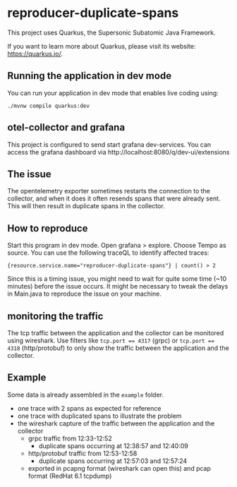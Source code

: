 # reproducer-duplicate-spans

This project uses Quarkus, the Supersonic Subatomic Java Framework.

If you want to learn more about Quarkus, please visit its website: <https://quarkus.io/>.


## Running the application in dev mode

You can run your application in dev mode that enables live coding using:

```shell script
./mvnw compile quarkus:dev
```

## otel-collector and grafana
This project is configured to send start grafana dev-services. You can access the grafana dashboard via
http://localhost:8080/q/dev-ui/extensions


## The issue
The opentelemetry exporter sometimes restarts the connection to the collector, and when it does
it often resends spans that were already sent. This will then result in duplicate spans in the collector.

## How to reproduce
Start this program in dev mode. 
Open grafana > explore. Choose Tempo as source.
You can use the following traceQL to identify affected traces:
```TraceQL
{resource.service.name="reproducer-duplicate-spans"} | count() > 2
```
Since this is a timing issue, you might need to wait for quite some time (~10 minutes) before the issue occurs.
It might be necessary to tweak the delays in Main.java to reproduce the issue on your machine.


## monitoring the traffic
The tcp traffic between the application and the collector can be monitored using wireshark.
Use filters like `tcp.port == 4317` (grpc) or `tcp.port == 4318` (http/protobuf) to only show 
the traffic between the application and the collector.


## Example
Some data is already assembled in the `example` folder.
- one trace with 2 spans as expected for reference
- one trace with duplicated spans to illustrate the problem
- the wireshark capture of the traffic between the application and the collector
  - grpc traffic from 12:33-12:52
    - duplicate spans occurring at 12:38:57 and 12:40:09
  - http/protobuf traffic from 12:53-12:58
    - duplicate spans occurring at 12:57:03 and 12:57:24
  - exported in pcapng format (wireshark can open this) and pcap format (RedHat 6.1 tcpdump)



